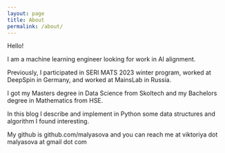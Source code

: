 ```yaml
---
layout: page
title: About
permalink: /about/
---
```


Hello!

I am a machine learning engineer looking for work in AI alignment.

Previously, I participated in SERI MATS 2023 winter program, worked at DeepSpin in Germany, and worked at MainsLab in Russia.

I got my Masters degree in Data Science from Skoltech and my Bachelors degree in Mathematics from HSE.

In this blog I describe and implement in Python some data structures and algorithm I found interesting. 

My github is github.com/malyasova and you can reach me at
viktoriya dot malyasova at gmail dot com
